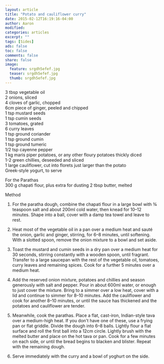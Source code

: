 ```yaml
---
layout: article
title: "Potato and cauliflower curry"
date: 2015-02-12T16:19:16-04:00
author: Aaron
modified:
categories: articles
excerpt: ""
tags: [Sides]
ads: false
toc: false
comments: false
share: false
image:
  feature: srgdh5efef.jpg
  teaser: srgdh5efef.jpg
  thumb: srgdh5efef.jpg
---
```


3 tbsp vegetable oil  
2 onions, sliced  
4 cloves of garlic, chopped  
6cm piece of ginger, peeled and chipped  
1 tsp mustard seeds  
1 tsp cumin seeds  
3 tomatoes, grated  
6 curry leaves  
1 tsp ground coriander  
1 tsp ground cumin  
1 tsp ground tumeric  
1/2 tsp cayenne pepper  
1 kg maris piper potatoes, or any other floury potatoes thickly diced  
1-2 green chillies, deseeded and sliced  
1 large cauliflower, cut into florets just larger than the potato  
Greek-style yogurt, to serve  

For the Parathas  
300 g chapati flour, plus extra for dusting
2 tbsp butter, melted  

Method

1. For the paratha dough, combine the chapati flour in a large bowl with ¾ teaspoon salt and about 200ml cold water, then knead for 10–12 minutes. Shape into a ball, cover with a damp tea towel and leave to rest. 

2. Heat most of the vegetable oil in a pan over a medium heat and sauté the onion, garlic and ginger, stirring, for 6–8 minutes, until softening. With a slotted spoon, remove the onion mixture to a bowl and set aside. 

3. Toast the mustard and cumin seeds in a dry pan over a medium heat for 30 seconds, stirring constantly with a wooden spoon, until fragrant. Transfer to a large saucepan with the rest of the vegetable oil, tomatoes, curry leaves and remaining spices. Cook for a further 5 minutes over a medium heat. 

4. Add the reserved onion mixture, potatoes and chillies and season generously with salt and pepper. Pour in about 600ml water, or enough to just cover the mixture. Bring to a simmer over a low heat, cover with a lid and continue to simmer for 8–10 minutes. Add the cauliflower and cook for another 8–10 minutes, or until the sauce has thickened and the potatoes and cauliflower are tender. 

5. Meanwhile, cook the parathas. Place a flat, cast-iron, Indian-style tava over a medium-high heat. If you don't have one of these, use a frying pan or flat griddle. Divide the dough into 6–8 balls. Lightly flour a flat surface and roll the first ball into a 12cm circle. Lightly brush with the melted butter and place on the hot tava or pan. Cook for a few minutes on each side, or until the bread begins to blacken and blister. Repeat with the remaining dough. 

6. Serve immediately with the curry and a bowl of yoghurt on the side.
